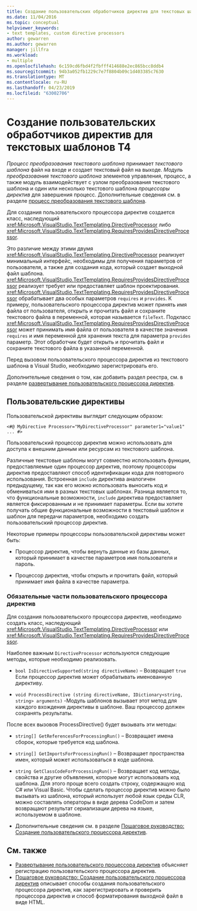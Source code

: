 ```yaml
---
title: Создание пользовательских обработчиков директив для текстовых шаблонов T4
ms.date: 11/04/2016
ms.topic: conceptual
helpviewer_keywords:
- text templates, custom directive processors
author: gewarren
ms.author: gewarren
manager: jillfra
ms.workload:
- multiple
ms.openlocfilehash: 6c159cd6fbd4f2fbfff414688e2ec865bcc8ddb4
ms.sourcegitcommit: 94b3a052fb1229c7e7f8804b09c1d403385c7630
ms.translationtype: MT
ms.contentlocale: ru-RU
ms.lasthandoff: 04/23/2019
ms.locfileid: "63002706"
---
```

# <a name="creating-custom-t4-text-template-directive-processors"></a>Создание пользовательских обработчиков директив для текстовых шаблонов T4

*Процесс преобразования текстового шаблона* принимает *текстового шаблона* файл на входе и создает текстовый файл на выходе. *Модуль преобразования текстового шаблона* элементов управления, процесс, а также модуль взаимодействует с узлом преобразования текстового шаблона и один или несколько текстового шаблона *процессоры директив* для завершения процесс. Дополнительные сведения см. в разделе [процесс преобразования текстового шаблона](../modeling/the-text-template-transformation-process.md).

Для создания пользовательского процессора директив создается класс, наследующий <xref:Microsoft.VisualStudio.TextTemplating.DirectiveProcessor> либо <xref:Microsoft.VisualStudio.TextTemplating.RequiresProvidesDirectiveProcessor>.

Это различие между этими двумя <xref:Microsoft.VisualStudio.TextTemplating.DirectiveProcessor> реализует минимальный интерфейс, необходимы для получения параметров от пользователя, а также для создания кода, который создает выходной файл шаблона. <xref:Microsoft.VisualStudio.TextTemplating.RequiresProvidesDirectiveProcessor> реализует требует или предоставляет шаблон проектирования. <xref:Microsoft.VisualStudio.TextTemplating.RequiresProvidesDirectiveProcessor> обрабатывает два особых параметров `requires` и `provides`.  К примеру, пользовательского процессора директив может принять имя файла от пользователя, открыть и прочитать файл и сохраните текстового файла в переменной, которая называется `fileText`. Подкласс <xref:Microsoft.VisualStudio.TextTemplating.RequiresProvidesDirectiveProcessor> может принимать имя файла от пользователя в качестве значения `requires` и имя переменной для хранения текста для параметра `provides` параметр. Этот обработчик будет открыть и прочитать файл и сохраните текстового файла в указанной переменной.

Перед вызовом пользовательского процессора директив из текстового шаблона в Visual Studio, необходимо зарегистрировать его.

Дополнительные сведения о том, как добавить раздел реестра, см. в разделе [развертывание пользовательского процессора директив](../modeling/deploying-a-custom-directive-processor.md).

## <a name="custom-directives"></a>Пользовательские директивы

Пользовательской директивы выглядит следующим образом:

`<#@ MyDirective Processor="MyDirectiveProcessor" parameter1="value1" ... #>`

Пользовательский процессор директив можно использовать для доступа к внешним данным или ресурсам из текстового шаблона.

Различные текстовые шаблоны могут совместно использовать функции, предоставляемые один процессор директив, поэтому процессоры директив предоставляют способ идентификации кода для повторного использования. Встроенная `include` директива аналогичен предыдущему, так как его можно использовать выносить код и обмениваться ими в разных текстовых шаблонах. Разница является то, что функциональные возможности, `include` директива предоставляет является фиксированным и не принимает параметры. Если вы хотите получать общие функциональные возможности в текстовый шаблон и шаблон для передачи параметров, необходимо создать пользовательский процессор директив.

Некоторые примеры процессоры пользовательской директивы может быть:

- Процессор директив, чтобы вернуть данные из базы данных, который принимает в качестве параметров имя пользователя и пароль.

- Процессор директив, чтобы открыть и прочитать файл, который принимает имя файла в качестве параметра.

### <a name="principal-parts-of-a-custom-directive-processor"></a>Обязательные части пользовательского процессора директив

Для создания пользовательского процессора директив, необходимо создать класс, наследующий <xref:Microsoft.VisualStudio.TextTemplating.DirectiveProcessor> или <xref:Microsoft.VisualStudio.TextTemplating.RequiresProvidesDirectiveProcessor>.

Наиболее важным `DirectiveProcessor` используются следующие методы, которые необходимо реализовать.

- `bool IsDirectiveSupported(string directiveName)` – Возвращает `true` Если процессор директив может обрабатывать именованную директиву.

- `void ProcessDirective (string directiveName, IDictionary<string, string> arguments)` -Модуль шаблонов вызывает этот метод для каждого вхождения директивы в шаблоне. Ваш процессор должен сохранять результаты.

После всех вызовов ProcessDirective() будет вызывать эти методы:

- `string[] GetReferencesForProcessingRun()` – Возвращает имена сборок, которые требуется код шаблона.

- `string[] GetImportsForProcessingRun()` – Возвращает пространства имен, который может использоваться в коде шаблона.

- `string GetClassCodeForProcessingRun()` – Возвращает код методы, свойства и другие объявления, которые могут использовать код шаблона. Для этого проще всего создать строку, содержащую код C# или Visual Basic. Чтобы сделать процессор директив можно было вызывать из шаблона, который использует любой язык среды CLR, можно составлять операторы в виде дерева CodeDom и затем возвращают результат сериализации дерева на языке, используемом в шаблоне.

- Дополнительные сведения см. в разделе [Пошаговое руководство: Создание пользовательского процессора директив](../modeling/walkthrough-creating-a-custom-directive-processor.md).

## <a name="see-also"></a>См. также

- [Развертывание пользовательского процессора директив](../modeling/deploying-a-custom-directive-processor.md) объясняет регистрацию пользовательского процессора директив.
- [Пошаговое руководство: Создание пользовательского процессора директив](../modeling/walkthrough-creating-a-custom-directive-processor.md) описывает способы создания пользовательского процессора директив, как зарегистрировать и проверить процессора директив и способ форматирования выходной файл в виде HTML.